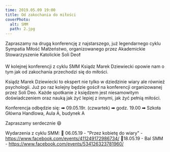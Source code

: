 ```yaml
---
time: 2019.05.09 19:00
title: Od zakochania do miłości
coverPhoto:
  alt: SMM
  path: 2.jpg
---
```

Zapraszamy na drugą konferencję z najstarszego, już legendarnego cyklu Sympatia Miłość Małżeństwo, organizowanego przez Akademickie Stowarzyszenie Katolickie Soli Deo❗

W kolejnej konferencji z cyklu SMM Ksiądz Marek Dziewiecki opowie nam o tym jak od zakochania przechodzi się do miłości. 

Ksiądz Marek Dziewiecki to ekspert nie tylko w dziedzinie wiary ale również psychologii. Już po raz kolejny będzie gościł na konferencji organizowanej przez Soli Deo. Każde spotkanie z księdzem jest niesamowitym doświadczeniem oraz nauką jak żyć lepiej z innymi, jak żyć pełnią miłości. 

Konferencja odbędzie się:
➡ 09.05.19r. (czwartek)
➡ godz. 19.00
➡ Szkoła Główna Handlowa, Aula A, budynek A

Zapraszamy serdecznie 😄

Wydarzenia z cyklu SMM:
🐝 06.05.19 - "Przez kobietę do wiary" - https://www.facebook.com/events/411249172986734/
🐝18.05.19 - Bal SMM -
https://www.facebook.com/events/534126323781960/

